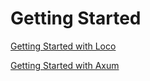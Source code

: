 # Getting Started

[Getting Started with Loco](https://www.sea-ql.org/sea-orm-pro/docs/install-and-config/getting-started-loco/)

[Getting Started with Axum](https://www.sea-ql.org/sea-orm-pro/docs/install-and-config/getting-started-axum/)
